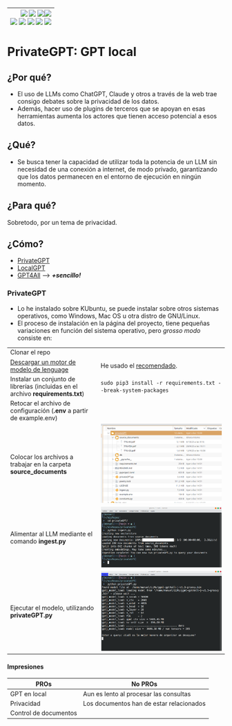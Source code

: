 <div align=right>

|[![](https://img.shields.io/badge/-Inicio-FFF?style=flat&logo=Emlakjet&logoColor=black)](/README.md) [![](https://img.shields.io/badge/-Introducción-FFF?style=flat&logo=abbrobotstudio&logoColor=black)](/documentos/intro.md) [![](https://img.shields.io/badge/-Panorámica-FFF?style=flat&logo=openstreetmap&logoColor=black)](/documentos/panoramica.md)[![](https://img.shields.io/badge/-Modelos_de_lenguaje-FFF?style=flat&logo=LiveChat&logoColor=black)](/documentos/LLMs.md)<br>  [![](https://img.shields.io/badge/-Prompts-FFF?style=flat&logo=Proton&logoColor=black)](/documentos/prompts/README.md) [![](https://img.shields.io/badge/-Ing,_de_prompts-FFF?style=flat&logo=googleearthengine&logoColor=black)](/documentos/ingenieriaDePrompts/README.md) [![](https://img.shields.io/badge/-Patrones-FFF?style=flat&logo=textpattern&logoColor=black)](/documentos/ingenieriaDePrompts/patrones/README.md) [![](https://img.shields.io/badge/8vP-FFF?style=flat&logo=v8&logoColor=black)](/documentos/prompts/mejoresPracticas/8virtudesDelPrompting.md) [![](https://img.shields.io/badge/-Casos_de_uso-FFF?style=flat&logo=gitbook&logoColor=black)](/documentos/casosDeUso/README.md)|
|-:|

</div>

# PrivateGPT: GPT local

## ¿Por qué?

- El uso de LLMs como ChatGPT, Claude y otros a través de la web trae consigo debates sobre la privacidad de los datos.
- Además, hacer uso de plugins de terceros que se apoyan en esas herramientas aumenta los actores que tienen acceso potencial a esos datos.

## ¿Qué?

- Se busca tener la capacidad de utilizar toda la potencia de un LLM sin necesidad de una conexión a internet, de modo privado, garantizando que los datos permanecen en el entorno de ejecución en ningún momento.

## ¿Para qué?

Sobretodo, por un tema de privacidad.

## ¿Cómo?

- [PrivateGPT](https://github.com/imartinez/privateGPT/tree/main)
- [LocalGPT](https://github.com/PromtEngineer/localGPT)
- [GPT4All](https://gpt4all.io/index.html) --> ***+sencillo!***

### PrivateGPT

- Lo he instalado sobre KUbuntu, se puede instalar sobre otros sistemas operativos, como Windows, Mac OS u otra distro de GNU/Linux. 
- El proceso de instalación en la página del proyecto, tiene pequeñas variaciones en función del sistema operativo, pero *grosso modo* consiste en: 

| | |
|-|-|
|Clonar el repo|
|[Descargar un motor de modelo de lenguage](https://gpt4all.io/index.html)|He usado el [recomendado](https://gpt4all.io/models/ggml-gpt4all-j-v1.3-groovy.bin).
|Instalar un conjunto de librerías (incluidas en el archivo **requirements.txt**)|```sudo pip3 install -r requirements.txt --break-system-packages```
|Retocar el archivo de configuración (**.env** a partir de example.env)|
|Colocar los archivos a trabajar en la carpeta **source_documents**|![](/documentos/imagenes/privateGPT_files.png)
|Alimentar al LLM mediante el comando **ingest.py**|![](/documentos/imagenes/privateGPT_ingest.py.png)
Ejecutar el modelo, utilizando **privateGPT.py**|![](/documentos/imagenes/privateGPT_query001.png)

#### Impresiones

|PROs|No PROs|
|-|-|
GPT en local|Aun es lento al procesar las consultas
Privacidad|Los documentos han de estar relacionados
Control de documentos|